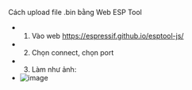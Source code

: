 Cách upload file .bin bằng Web ESP Tool
  * 1. Vào web https://espressif.github.io/esptool-js/
  * 2. Chọn connect, chọn port
  * 3. Làm như ảnh:
  * ![image](https://github.com/user-attachments/assets/eb97f6cb-3ab2-45fb-bfb9-e2b7298866b5)

